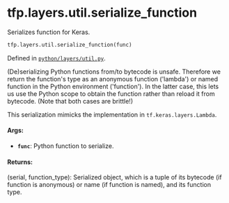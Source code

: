 <div itemscope itemtype="http://developers.google.com/ReferenceObject">
<meta itemprop="name" content="tfp.layers.util.serialize_function" />
<meta itemprop="path" content="Stable" />
</div>

# tfp.layers.util.serialize_function

Serializes function for Keras.

``` python
tfp.layers.util.serialize_function(func)
```



Defined in [`python/layers/util.py`](https://github.com/tensorflow/probability/tree/master/tensorflow_probability/python/layers/util.py).

<!-- Placeholder for "Used in" -->

(De)serializing Python functions from/to bytecode is unsafe. Therefore we
return the function's type as an anonymous function ('lambda') or named
function in the Python environment ('function'). In the latter case, this lets
us use the Python scope to obtain the function rather than reload it from
bytecode. (Note that both cases are brittle!)

This serialization mimicks the implementation in `tf.keras.layers.Lambda`.

#### Args:

* <b>`func`</b>: Python function to serialize.


#### Returns:

(serial, function_type): Serialized object, which is a tuple of its
bytecode (if function is anonymous) or name (if function is named), and its
function type.